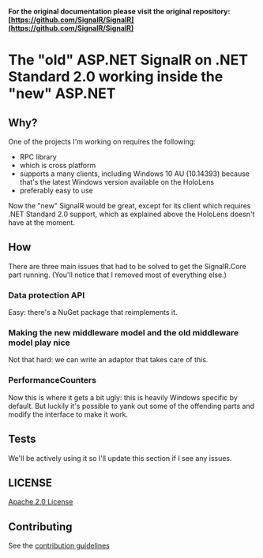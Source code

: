 **For the original documentation please visit the original repository: [https://github.com/SignalR/SignalR](https://github.com/SignalR/SignalR)**

# The "old" ASP.NET SignalR on .NET Standard 2.0 working inside the "new" ASP.NET

## Why?

One of the projects I'm working on requires the following:

- RPC library
- which is cross platform
- supports a many clients, including Windows 10 AU (10.14393) because that's the latest Windows version available on the HoloLens
- preferably easy to use

Now the "new" SignalR would be great, except for its client which requires .NET Standard 2.0 support, which as explained above the HoloLens doesn't have at the moment.

## How

There are three main issues that had to be solved to get the SignalR.Core part running. (You'll notice that I removed most of everything else.)

### Data protection API

Easy: there's a NuGet package that reimplements it.

### Making the new middleware model and the old middleware model play nice

Not that hard: we can write an adaptor that takes care of this.

### PerformanceCounters

Now this is where it gets a bit ugly: this is heavily Windows specific by default. But luckily it's possible to yank out some of the offending parts and modify the interface to make it work.

## Tests

We'll be actively using it so I'll update this section if I see any issues.
	
## LICENSE
[Apache 2.0 License](https://github.com/SignalR/SignalR/blob/master/LICENSE.txt)

## Contributing

See the [contribution  guidelines](https://github.com/SignalR/SignalR/blob/master/CONTRIBUTING.md)